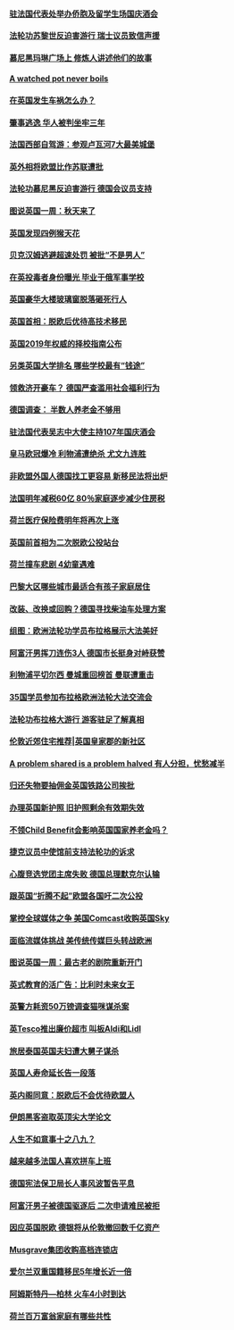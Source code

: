 #### [驻法国代表处举办侨胞及留学生场国庆酒会](../pages/nsc974/n10769921.md?t=10081832) 

#### [法轮功苏黎世反迫害游行 瑞士议员致信声援](../pages/nsc974/n10767250.md?t=10081832) 

#### [慕尼黑玛琳广场上 修炼人讲述他们的故事](../pages/nsc974/n10762990.md?t=10081832) 

#### [A watched pot never boils](../pages/nsc974/n10763822.md?t=10081832) 

#### [在英国发生车祸怎么办？](../pages/nsc974/n10763811.md?t=10081832) 

#### [肇事逃逸 华人被判坐牢三年](../pages/nsc974/n10763799.md?t=10081832) 

#### [法国西部自驾游：参观卢瓦河7大最美城堡](../pages/nsc974/n10760218.md?t=10081832) 

#### [英外相将欧盟比作苏联遭批](../pages/nsc974/n10761274.md?t=10081832) 

#### [法轮功慕尼黑反迫害游行 德国会议员支持](../pages/nsc974/n10760664.md?t=10081832) 

#### [图说英国一周：秋天来了](../pages/nsc974/n10761380.md?t=10081832) 

#### [英国发现四例猴天花](../pages/nsc974/n10761362.md?t=10081832) 

#### [贝克汉姆逃避超速处罚 被批“不是男人”](../pages/nsc974/n10761349.md?t=10081832) 

#### [在英投毒者身份曝光 毕业于俄军事学校](../pages/nsc974/n10761338.md?t=10081832) 

#### [英国豪华大楼玻璃窗脱落砸死行人](../pages/nsc974/n10761334.md?t=10081832) 

#### [英国首相：脱欧后优待高技术移民](../pages/nsc974/n10761323.md?t=10081832) 

#### [英国2019年权威的择校指南公布](../pages/nsc974/n10761253.md?t=10081832) 

#### [另类英国大学排名 哪些学校最有“钱途”](../pages/nsc974/n10760972.md?t=10081832) 

#### [领救济开豪车？ 德国严查滥用社会福利行为](../pages/nsc974/n10760730.md?t=10081832) 

#### [德国调查：  半数人养老金不够用](../pages/nsc974/n10760552.md?t=10081832) 

#### [驻法国代表吴志中大使主持107年国庆酒会](../pages/nsc974/n10760458.md?t=10081832) 

#### [皇马欧冠爆冷 利物浦遭绝杀 尤文九连胜](../pages/nsc974/n10759476.md?t=10081832) 

#### [非欧盟外国人德国找工更容易 新移民法将出炉](../pages/nsc974/n10758904.md?t=10081832) 

#### [法国明年减税60亿 80％家庭逐步减少住房税](../pages/nsc974/n10758112.md?t=10081832) 

#### [荷兰医疗保险费明年将再次上涨](../pages/nsc974/n10758614.md?t=10081832) 

#### [英国前首相为二次脱欧公投站台](../pages/nsc974/n10756382.md?t=10081832) 

#### [荷兰撞车悲剧 4幼童遇难](../pages/nsc974/n10758529.md?t=10081832) 

#### [巴黎大区哪些城市最适合有孩子家庭居住](../pages/nsc974/n10758451.md?t=10081832) 

#### [改装、改换或回购？德国寻找柴油车处理方案](../pages/nsc974/n10755781.md?t=10081832) 

#### [组图：欧洲法轮功学员布拉格展示大法美好](../pages/nsc974/n10756084.md?t=10081832) 

#### [阿富汗男挥刀连伤3人 德国市长挺身对峙获赞](../pages/nsc974/n10755624.md?t=10081832) 

#### [利物浦平切尔西 曼城重回榜首 曼联遭重击](../pages/nsc974/n10752442.md?t=10081832) 

#### [35国学员参加布拉格欧洲法轮大法交流会](../pages/nsc974/n10751371.md?t=10081832) 

#### [法轮功布拉格大游行 游客驻足了解真相](../pages/nsc974/n10749360.md?t=10081832) 

#### [伦敦近郊住宅推荐|英国皇家郡的新社区](../pages/nsc974/n10748402.md?t=10081832) 

#### [A problem shared is a problem halved 有人分担，忧愁减半](../pages/nsc974/n10748007.md?t=10081832) 

#### [归还失物要抽佣金英国铁路公司挨批](../pages/nsc974/n10747998.md?t=10081832) 

#### [办理英国新护照 旧护照剩余有效期失效](../pages/nsc974/n10747991.md?t=10081832) 

#### [不领Child Benefit会影响英国国家养老金吗？](../pages/nsc974/n10747977.md?t=10081832) 

#### [捷克议员中使馆前支持法轮功的诉求](../pages/nsc974/n10747691.md?t=10081832) 

#### [心腹竞选党团主席失败 德国总理默克尔认输](../pages/nsc974/n10746576.md?t=10081832) 

#### [跟英国“折腾不起”欧盟各国吁二次公投](../pages/nsc974/n10746245.md?t=10081832) 

#### [掌控全球媒体之争 美国Comcast收购英国Sky](../pages/nsc974/n10746184.md?t=10081832) 

#### [面临流媒体挑战 美传统传媒巨头转战欧洲](../pages/nsc974/n10746233.md?t=10081832) 

#### [图说英国一周：最古老的剧院重新开门](../pages/nsc974/n10746284.md?t=10081832) 

#### [英式教育的活广告：比利时未来女王](../pages/nsc974/n10746280.md?t=10081832) 

#### [英警方耗资50万镑调查猫咪谋杀案](../pages/nsc974/n10746272.md?t=10081832) 

#### [英Tesco推出廉价超市 叫板Aldi和Lidl](../pages/nsc974/n10746265.md?t=10081832) 

#### [旅居泰国英国夫妇遭大舅子谋杀](../pages/nsc974/n10746263.md?t=10081832) 

#### [英国人寿命延长告一段落](../pages/nsc974/n10746259.md?t=10081832) 

#### [英内阁同意：脱欧后不会优待欧盟人](../pages/nsc974/n10746255.md?t=10081832) 

#### [伊朗黑客盗取英顶尖大学论文](../pages/nsc974/n10746250.md?t=10081832) 

#### [人生不如意事十之八九？](../pages/nsc974/n10745399.md?t=10081832) 

#### [越来越多法国人喜欢拼车上班](../pages/nsc974/n10743007.md?t=10081832) 

#### [德国宪法保卫局长人事风波暂告平息](../pages/nsc974/n10742793.md?t=10081832) 

#### [阿富汗男子被德国驱逐后 二次申请难民被拒](../pages/nsc974/n10742927.md?t=10081832) 

#### [因应英国脱欧 德银将从伦敦撤回数千亿资产](../pages/nsc974/n10739653.md?t=10081832) 

#### [Musgrave集团收购高档连锁店](../pages/nsc974/n10740570.md?t=10081832) 

#### [爱尔兰双重国籍移民5年增长近一倍](../pages/nsc974/n10740498.md?t=10081832) 

#### [阿姆斯特丹—柏林 火车4小时到达](../pages/nsc974/n10740435.md?t=10081832) 

#### [荷兰百万富翁家庭有哪些共性](../pages/nsc974/n10740251.md?t=10081832) 

